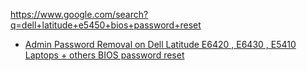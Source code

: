 https://www.google.com/search?q=dell+latitude+e5450+bios+password+reset

- [Admin Password Removal on Dell Latitude E6420 , E6430 , E5410 Laptops + others BIOS password reset](https://youtu.be/9LugtKgfl9g)
